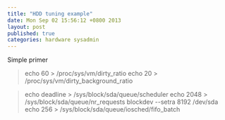 ```yaml
---
title: "HDD tuning example"
date: Mon Sep 02 15:56:12 +0800 2013
layout: post
published: true
categories: hardware sysadmin 
---
```


Simple primer


>echo 60 > /proc/sys/vm/dirty_ratio
>echo 20 > /proc/sys/vm/dirty_background_ratio

>echo deadline > /sys/block/sda/queue/scheduler
>echo 2048 > /sys/block/sda/queue/nr_requests
>blockdev --setra 8192 /dev/sda
>echo 256 > /sys/block/sda/queue/iosched/fifo_batch
